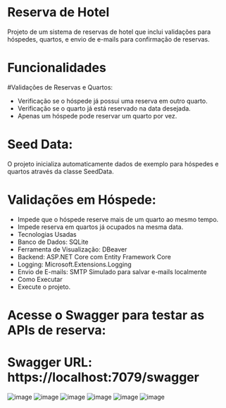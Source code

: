 # Reserva de Hotel
Projeto de um sistema de reservas de hotel que inclui validações para hóspedes, quartos, e envio de e-mails para confirmação de reservas.

# Funcionalidades
#Validações de Reservas e Quartos:

* Verificação se o hóspede já possui uma reserva em outro quarto.
* Verificação se o quarto já está reservado na data desejada.
* Apenas um hóspede pode reservar um quarto por vez.
# Seed Data:

O projeto inicializa automaticamente dados de exemplo para hóspedes e quartos através da classe SeedData.
# Validações em Hóspede:

* Impede que o hóspede reserve mais de um quarto ao mesmo tempo.
* Impede reserva em quartos já ocupados na mesma data.
* Tecnologias Usadas
* Banco de Dados: SQLite
* Ferramenta de Visualização: DBeaver
* Backend: ASP.NET Core com Entity Framework Core
* Logging: Microsoft.Extensions.Logging
* Envio de E-mails: SMTP Simulado para salvar e-mails localmente
* Como Executar
* Execute o projeto.
# Acesse o Swagger para testar as APIs de reserva:
# Swagger URL: https://localhost:7079/swagger

![image](https://github.com/user-attachments/assets/ccff0ff3-b5a6-4160-bfcd-145eb9c88254)
![image](https://github.com/user-attachments/assets/68e73cd6-e06e-4570-9f6c-8d0842057275)
![image](https://github.com/user-attachments/assets/33a43cce-d866-48aa-adee-97505a51c3fa)
![image](https://github.com/user-attachments/assets/59c7a62b-65ea-484f-918d-c2abe72958cb)
![image](https://github.com/user-attachments/assets/e8642ad5-4771-45db-8df0-bdde99d3d0f6)
![image](https://github.com/user-attachments/assets/09ec7f32-00f3-4c38-bbc1-1eca39188e80)



